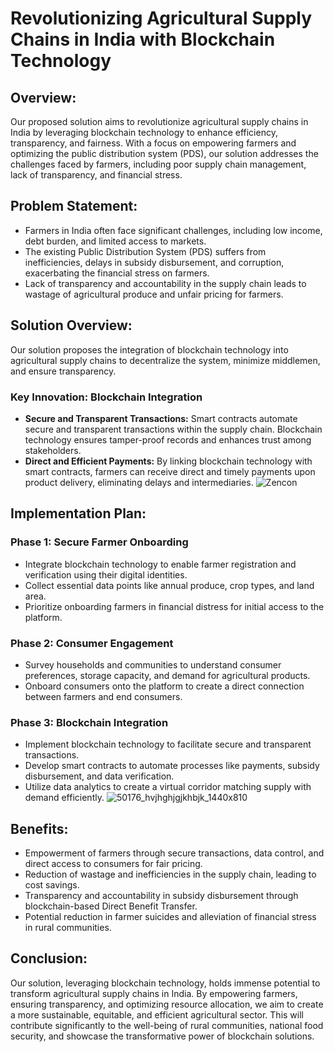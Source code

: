 # Revolutionizing Agricultural Supply Chains in India with Blockchain Technology

## Overview:
Our proposed solution aims to revolutionize agricultural supply chains in India by leveraging blockchain technology to enhance efficiency, transparency, and fairness. With a focus on empowering farmers and optimizing the public distribution system (PDS), our solution addresses the challenges faced by farmers, including poor supply chain management, lack of transparency, and financial stress.

## Problem Statement:
- Farmers in India often face significant challenges, including low income, debt burden, and limited access to markets.
- The existing Public Distribution System (PDS) suffers from inefficiencies, delays in subsidy disbursement, and corruption, exacerbating the financial stress on farmers.
- Lack of transparency and accountability in the supply chain leads to wastage of agricultural produce and unfair pricing for farmers.

## Solution Overview:
Our solution proposes the integration of blockchain technology into agricultural supply chains to decentralize the system, minimize middlemen, and ensure transparency.

### Key Innovation: Blockchain Integration
- **Secure and Transparent Transactions:** Smart contracts automate secure and transparent transactions within the supply chain. Blockchain technology ensures tamper-proof records and enhances trust among stakeholders.
- **Direct and Efficient Payments:** By linking blockchain technology with smart contracts, farmers can receive direct and timely payments upon product delivery, eliminating delays and intermediaries.
![Zencon](https://github.com/ersurajsingh/Agricity/assets/36544126/92ed90e7-cb8c-45a4-b0d6-802860091f84)
## Implementation Plan:
### Phase 1: Secure Farmer Onboarding
- Integrate blockchain technology to enable farmer registration and verification using their digital identities.
- Collect essential data points like annual produce, crop types, and land area.
- Prioritize onboarding farmers in financial distress for initial access to the platform.

### Phase 2: Consumer Engagement
- Survey households and communities to understand consumer preferences, storage capacity, and demand for agricultural products.
- Onboard consumers onto the platform to create a direct connection between farmers and end consumers.

### Phase 3: Blockchain Integration
- Implement blockchain technology to facilitate secure and transparent transactions.
- Develop smart contracts to automate processes like payments, subsidy disbursement, and data verification.
- Utilize data analytics to create a virtual corridor matching supply with demand efficiently.
![50176_hvjhghjgjkhbjk_1440x810](https://github.com/ersurajsingh/Agricity/assets/36544126/894871d4-bd6a-4d57-bd31-47c22d0a10c4)
## Benefits:
- Empowerment of farmers through secure transactions, data control, and direct access to consumers for fair pricing.
- Reduction of wastage and inefficiencies in the supply chain, leading to cost savings.
- Transparency and accountability in subsidy disbursement through blockchain-based Direct Benefit Transfer.
- Potential reduction in farmer suicides and alleviation of financial stress in rural communities.

## Conclusion:
Our solution, leveraging blockchain technology, holds immense potential to transform agricultural supply chains in India. By empowering farmers, ensuring transparency, and optimizing resource allocation, we aim to create a more sustainable, equitable, and efficient agricultural sector. This will contribute significantly to the well-being of rural communities, national food security, and showcase the transformative power of blockchain solutions.
